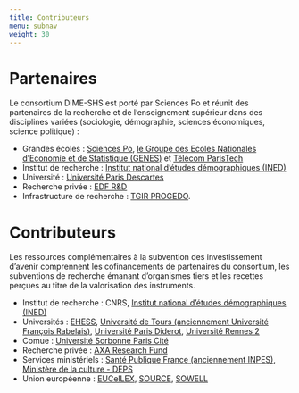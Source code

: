 ```yaml
---
title: Contributeurs
menu: subnav
weight: 30
---
```


# Partenaires
Le consortium DIME-SHS est porté par Sciences Po et réunit des partenaires de la recherche et de l’enseignement supérieur dans des disciplines variées (sociologie, démographie, sciences économiques, science politique) :
- Grandes écoles : [Sciences Po](http://sciencespo.fr/fr), [le Groupe des Ecoles Nationales d’Economie et de Statistique (GENES)](http://www.groupe-genes.fr/) et [Télécom ParisTech](https://www.telecom-paristech.fr/)
- Institut de recherche : [Institut national d’études démographiques (INED)](https://www.ined.fr/)
- Université : [Université Paris Descartes](https://www.univ-paris5.fr/)
- Recherche privée : [EDF R&D](https://www.edf.fr/groupe-edf/qui-sommes-nous/activites/recherche-et-developpement)
- Infrastructure de recherche : [TGIR PROGEDO](www.progedo.fr).

# Contributeurs
Les ressources complémentaires à la subvention des investissement d’avenir comprennent les cofinancements de partenaires du consortium, les subventions de recherche émanant d’organismes tiers et les recettes perçues au titre de la valorisation des instruments.
- Institut de recherche : CNRS, [Institut national d’études démographiques (INED)](https://www.ined.fr/)
- Universités : [EHESS](https://www.ehess.fr/), [Université de Tours (anciennement Université François Rabelais)](https://www.univ-tours.fr/), [Université Paris Diderot](https://www.univ-paris-diderot.fr/), [Université Rennes 2](https://www.univ-rennes2.fr/)
- Comue : [Université Sorbonne Paris Cité](http://www.sorbonne-paris-cite.fr/)
- Recherche privée : [AXA Research Fund](https://www.axa-research.org/fr)
- Services ministériels : [Santé Publique France (anciennement INPES)](https://www.santepubliquefrance.fr/), [Ministère de la culture - DEPS](http://www.culture.gouv.fr/Thematiques/Etudes-et-statistiques/Le-DEPS)
- Union européenne : [EUCelLEX](https://www.eucellex.eu/), [SOURCE](http://www.societalsecurity.net/), [SOWELL](http://www.erc-sowell.com/)
